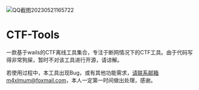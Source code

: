![QQ截图20230521165722](https://github.com/m4xlmum/CTF-Tools/assets/56727689/61c3922f-8214-44b2-b781-3cdd52f6ff74)

# CTF-Tools
一款基于wails的CTF离线工具集合，专注于断网情况下的CTF工具。由于代码写得非常狗屎，暂时不对该工具进行开源，请谅解。

若使用过程中，本工具出现Bug，或有其他功能需求，请联系邮箱m4xlmum@foxmail.com，本人一定第一时间做出处理，感谢。
